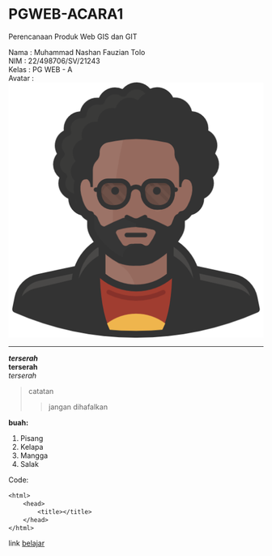 # PGWEB-ACARA1
Perencanaan Produk Web GIS dan GIT 

Nama    : Muhammad Nashan Fauzian Tolo   
NIM     : 22/498706/SV/21243  
Kelas   : PG WEB - A  
Avatar  :   
![gambar](img/girls.png)





___
***terserah***   
**terserah**   
*terserah*

>catatan
>
>>jangan dihafalkan

**buah:**
1. Pisang
2. Kelapa
3. Mangga
4. Salak

Code:
```
<html>
    <head>
        <title></title>
    </head>
</html>
```

link [belajar](https://elok.ugm.ac.id/course/view.php?id=13118)

